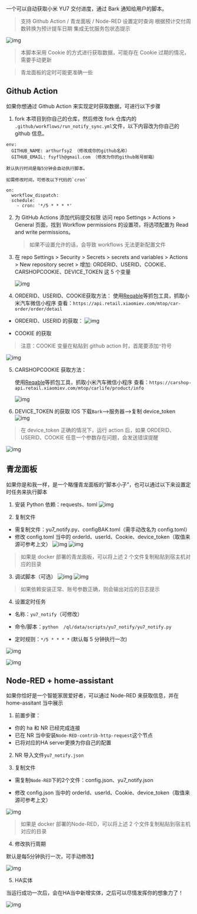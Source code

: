 一个可以自动获取小米 YU7 交付进度，通过 Bark 通知给用户的脚本。

> 支持 Github Action / 青龙面板 / Node-RED 设置定时查询
> 根据预计交付周数转换为预计提车日期
> 集成无忧服务包状态提示

![img](/img/para_succeed.jpg)



> 本脚本采用 Cookie 的方式进行获取数据，可能存在 Cookie 过期的情况，需要手动更新

> 青龙面板的定时可能更准确一些

## Github Action

如果你想通过 Github Action 来实现定时获取数据，可进行以下步骤

1. fork 本项目到你自己的仓库，然后修改 fork 仓库内的 `.github/workflows/run_notify_sync.yml`文件，以下内容改为你自己的 github 信息。

```
env:
  GITHUB_NAME: arthurfsy2 （修改成你的github名称）
  GITHUB_EMAIL: fsyflh@gmail.com （修改为你的github账号邮箱）
```

    默认执行时间是每5分钟会自动执行脚本。

    如需修改时间，可修改以下代码的`cron`

```
on:
  workflow_dispatch:
  schedule:
    - cron: '*/5 * * * *'
```

2. 为 GitHub Actions 添加代码提交权限 访问 repo Settings > Actions > General 页面，找到 Workflow permissions 的设置项，将选项配置为 Read and write permissions。

   > 如果不设置允许的话，会导致 workflows 无法更新配置文件

3. 在 repo Settings > Security > Secrets > secrets and variables > Actions > New repository secret > 增加:
   ORDERID、USERID、COOKIE、CARSHOPCOOKIE、DEVICE_TOKEN 这 5 个变量

   ![img](/img/添加变量.png)

4. ORDERID、USERID、COOKIE获取方法：
   使用[Reqable](https://reqable.com/zh-CN)等抓包工具，抓取小米汽车微信小程序
   查看：`https://api.retail.xiaomiev.com/mtop/car-order/order/detail`

- ORDERID、USERID 的获取：
  ![img](/img/1.png)

- COOKIE 的获取

> 注意：COOKIE 变量在粘贴到 github action 时，首尾要添加`"`符号

![img](/img/2.png)

5. CARSHOPCOOKIE 获取方法：

   使用[Reqable](https://reqable.com/zh-CN)等抓包工具，抓取小米汽车微信小程序
   查看：`https://carshop-api.retail.xiaomiev.com/mtop/carlife/product/info`

    ![img](/img/4.png)

6. DEVICE_TOKEN 的获取
  IOS 下载`Bark`-->服务器-->复制 device_token
  ![img](/img/3.png)

> 在 device_token 正确的情况下，运行 action 后，如果 ORDERID、USERID、COOKIE 任意一个参数存在问题，会发送错误提醒

![img](/img/para_error.jpg)

## 青龙面板

如果你是和我一样，是一个略懂青龙面板的“脚本小子”，也可以通过以下来设置定时任务来执行脚本

1. 安装 Python 依赖：requests、toml
   ![img](/img/ql-1.png)

2. 复制文件

- 需复制文件：yu7_notify.py、configBAK.toml（需手动改名为 config.toml）
- 修改 config.toml 当中的 orderId、userId、Cookie、device_token（取值来源可参考上文）
  ![img](/img/ql-2.1.png)
  ![img](/img/ql-2.2.png)

> 如果是 docker 部署的青龙面板，可以将上述 2 个文件复制粘贴到宿主机对应的目录

3. 调试脚本（可选）
   ![img](/img/ql-3.1.png)
   ![img](/img/ql-3.2.png)

> 如果依赖安装正常、账号参数正确，则会输出对应的日志提示

4. 设置定时任务

- 名称：`yu7_notify`（可修改）

- 命令/脚本：`python  /ql/data/scripts/yu7_notify/yu7_notify.py`

- 定时规则：`*/5 * * * *` (默认每 5 分钟执行一次)

![img](/img/ql-4.1.png)

![img](/img/ql-4.2.png)

## Node-RED + home-assistant

如果你恰好是一个智能家居爱好者，可以通过 Node-RED 来获取信息，并在 home-assitant 当中展示

1. 前置步骤：

  - 你的 ha 和 NR 已经完成连接
  - 已在 NR 当中安装`Node-RED-contrib-http-request`这个节点
  - 已将对应的HA server更换为你自己的配置

2. NR 导入文件`yu7_notify.json`

3. 复制文件

- 需复制`Node-RED`下的2个文件：config.json、yu7_notify.json

- 修改 config.json 当中的 orderId、userId、Cookie、device_token（取值来源可参考上文）


![img](/img/nr-3.png)

> 如果是 docker 部署的Node-RED，可以将上述 2 个文件复制粘贴到宿主机对应的目录

4. 修改执行周期

默认是每5分钟执行一次，可手动修改】

![img](/img/nr-4.png)

5. HA实体

当运行成功一次后，会在HA当中新增实体，之后可以尽情发挥你的想象力了！

![img](/img/nr-5.png)